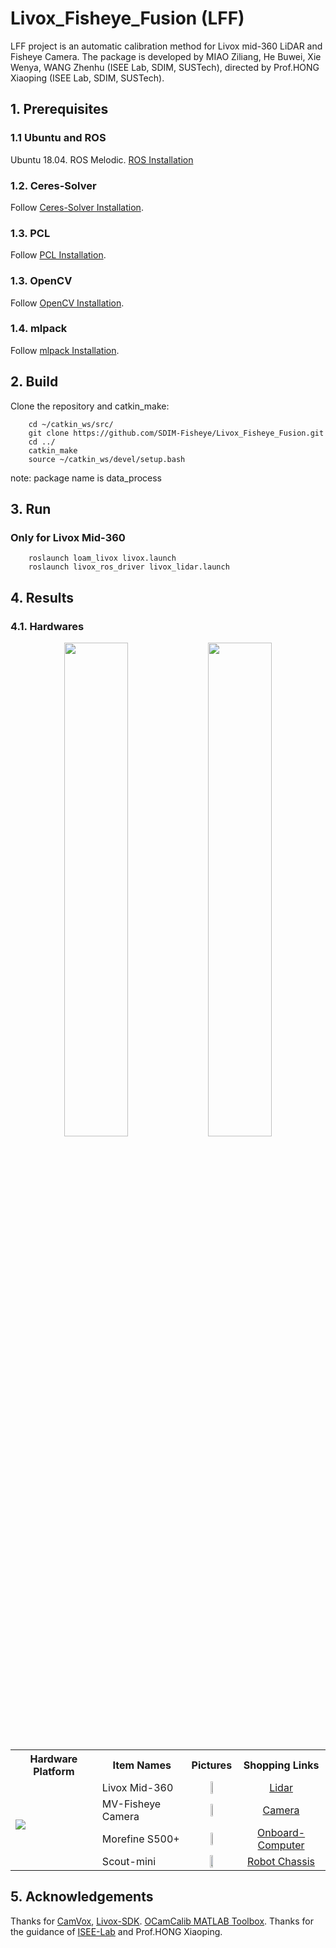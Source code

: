 # Livox_Fisheye_Fusion (LFF)
LFF project is an automatic calibration method for Livox mid-360 LiDAR and Fisheye Camera. The package is developed by MIAO Ziliang, He Buwei, Xie Wenya, WANG Zhenhu (ISEE Lab, SDIM, SUSTech), directed by Prof.HONG Xiaoping (ISEE Lab, SDIM, SUSTech).


## 1. Prerequisites
### 1.1 **Ubuntu** and **ROS**
Ubuntu 18.04.
ROS Melodic. [ROS Installation](http://wiki.ros.org/ROS/Installation)
### 1.2. **Ceres-Solver**
Follow [Ceres-Solver Installation](http://ceres-solver.org/installation.html).
### 1.3. **PCL**
Follow [PCL Installation](http://www.pointclouds.org/downloads/linux.html).
### 1.3. **OpenCV**
Follow [OpenCV Installation](https://opencv.org/).
### 1.4. **mlpack**
Follow [mlpack Installation](https://mlpack.org/).

## 2. Build 
Clone the repository and catkin_make:

```
    cd ~/catkin_ws/src/
    git clone https://github.com/SDIM-Fisheye/Livox_Fisheye_Fusion.git
    cd ../
    catkin_make
    source ~/catkin_ws/devel/setup.bash
```
note: package name is data_process


## 3. Run
### Only for Livox Mid-360

```
    roslaunch loam_livox livox.launch
    roslaunch livox_ros_driver livox_lidar.launch
```

## 4. Results
### 4.1. Hardwares

<div align="center">
    <img src="readme_pics/robot.jpg" width=45% >
    <img src="readme_pics/robot.jpg" width=45% >
</div>

 <table>
	<tr>
	    <th>Hardware Platform</th>
	    <th>Item Names</th>
	    <th>Pictures</th>  
	    <th>Shopping Links</th> 
	</tr >
	<tr >
            <td rowspan="4"><img src="readme_pics/robot.jpg" /></td>
	    <td>Livox Mid-360 </td>
	    <td align="center" valign="middle"><img src=  "readme_pics/robot.jpg" width=25% /></td>
            <td align="center" valign="middle">  <a href ="https://www.livoxtech.com/horizon"> Lidar </a> </td>
	</tr>
	<tr>
	    <td> MV-Fisheye Camera</td>
	    <td align="center" valign="middle"><img src="readme_pics/robot.jpg" width=19% /></td>
	    <td align="center" valign="middle">  <a href ="https://en.hikrobotics.com/vision/visioninfo.htm?type=42&oid=2451"> Camera </a> </td>
	</tr>
	<tr>
	    <td>Morefine S500+</td>
	    <td align="center" valign="middle"><img src="readme_pics/robot.jpg" width=22% /></td>
            <td align="center" valign="middle">  <a href ="https://www.dji.com/cn/manifold-2"> Onboard-Computer </a> </td>
	</tr>
	<tr>
	    <td> Scout-mini </td>
	    <td align="center" valign="middle"><img src="readme_pics/robot.jpg" width=28% /></td>
	    <td align="center" valign="middle">  <a href ="http://www.agilex.ai/index/product/id/3?lang=zh-cn"> Robot Chassis </a> </td>
	</tr>
</table>


## 5. Acknowledgements
Thanks for [CamVox](https://github.com/ISEE-Technology/CamVox), [Livox-SDK](https://github.com/Livox-SDK/livox_camera_lidar_calibration). [OCamCalib MATLAB Toolbox](https://sites.google.com/site/scarabotix/ocamcalib-omnidirectional-camera-calibration-toolbox-for-matlab).
Thanks for the guidance of [ISEE-Lab](https://isee.technology/) and Prof.HONG Xiaoping.
